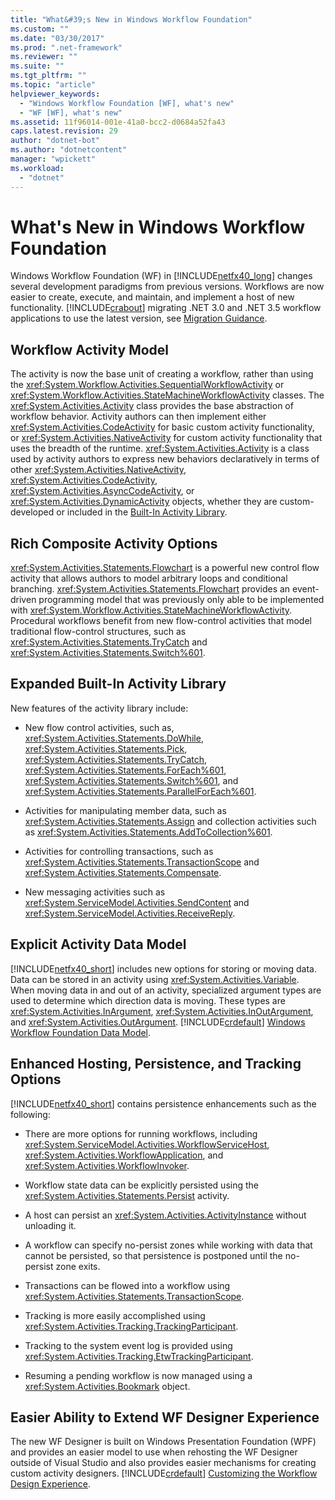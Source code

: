 ```yaml
---
title: "What&#39;s New in Windows Workflow Foundation"
ms.custom: ""
ms.date: "03/30/2017"
ms.prod: ".net-framework"
ms.reviewer: ""
ms.suite: ""
ms.tgt_pltfrm: ""
ms.topic: "article"
helpviewer_keywords: 
  - "Windows Workflow Foundation [WF], what's new"
  - "WF [WF], what's new"
ms.assetid: 11f96014-001e-41a0-bcc2-d0684a52fa43
caps.latest.revision: 29
author: "dotnet-bot"
ms.author: "dotnetcontent"
manager: "wpickett"
ms.workload: 
  - "dotnet"
---
```

# What&#39;s New in Windows Workflow Foundation
Windows Workflow Foundation (WF) in [!INCLUDE[netfx40_long](../../../includes/netfx40-long-md.md)] changes several development paradigms from previous versions. Workflows are now easier to create, execute, and maintain, and implement a host of new functionality. [!INCLUDE[crabout](../../../includes/crabout-md.md)] migrating .NET 3.0 and .NET 3.5 workflow applications to use the latest version, see [Migration Guidance](../../../docs/framework/windows-workflow-foundation/migration-guidance.md).  
  
## Workflow Activity Model  
 The activity is now the base unit of creating a workflow, rather than using the <xref:System.Workflow.Activities.SequentialWorkflowActivity> or <xref:System.Workflow.Activities.StateMachineWorkflowActivity> classes. The <xref:System.Activities.Activity> class provides the base abstraction of workflow behavior. Activity authors can then implement either <xref:System.Activities.CodeActivity> for basic custom activity functionality, or <xref:System.Activities.NativeActivity> for custom activity functionality that uses the breadth of the runtime. <xref:System.Activities.Activity> is a class used by activity authors to express new behaviors declaratively in terms of other <xref:System.Activities.NativeActivity>, <xref:System.Activities.CodeActivity>, <xref:System.Activities.AsyncCodeActivity>, or <xref:System.Activities.DynamicActivity> objects, whether they are custom-developed or included in the [Built-In Activity Library](../../../docs/framework/windows-workflow-foundation/net-framework-4-5-built-in-activity-library.md).  
  
## Rich Composite Activity Options  
 <xref:System.Activities.Statements.Flowchart> is a powerful new control flow activity that allows authors to model arbitrary loops and conditional branching. <xref:System.Activities.Statements.Flowchart> provides an event-driven programming model that was previously only able to be implemented with <xref:System.Workflow.Activities.StateMachineWorkflowActivity>. Procedural workflows benefit from new flow-control activities that model traditional flow-control structures, such as <xref:System.Activities.Statements.TryCatch> and <xref:System.Activities.Statements.Switch%601>.  
  
## Expanded Built-In Activity Library  
 New features of the activity library include:  
  
-   New flow control activities, such as, <xref:System.Activities.Statements.DoWhile>, <xref:System.Activities.Statements.Pick>, <xref:System.Activities.Statements.TryCatch>, <xref:System.Activities.Statements.ForEach%601>, <xref:System.Activities.Statements.Switch%601>, and <xref:System.Activities.Statements.ParallelForEach%601>.  
  
-   Activities for manipulating member data, such as <xref:System.Activities.Statements.Assign> and collection activities such as <xref:System.Activities.Statements.AddToCollection%601>.  
  
-   Activities for controlling transactions, such as <xref:System.Activities.Statements.TransactionScope> and <xref:System.Activities.Statements.Compensate>.  
  
-   New messaging activities such as <xref:System.ServiceModel.Activities.SendContent> and <xref:System.ServiceModel.Activities.ReceiveReply>.  
  
## Explicit Activity Data Model  
 [!INCLUDE[netfx40_short](../../../includes/netfx40-short-md.md)] includes new options for storing or moving data. Data can be stored in an activity using <xref:System.Activities.Variable>. When moving data in and out of an activity, specialized argument types are used to determine which direction data is moving. These types are <xref:System.Activities.InArgument>, <xref:System.Activities.InOutArgument>, and <xref:System.Activities.OutArgument>. [!INCLUDE[crdefault](../../../includes/crdefault-md.md)] [Windows Workflow Foundation Data Model](../../../docs/framework/windows-workflow-foundation/data-model.md).  
  
## Enhanced Hosting, Persistence, and Tracking Options  
 [!INCLUDE[netfx40_short](../../../includes/netfx40-short-md.md)] contains persistence enhancements such as the following:  
  
-   There are more options for running workflows, including <xref:System.ServiceModel.Activities.WorkflowServiceHost>, <xref:System.Activities.WorkflowApplication>, and <xref:System.Activities.WorkflowInvoker>.  
  
-   Workflow state data can be explicitly persisted using the <xref:System.Activities.Statements.Persist> activity.  
  
-   A host can persist an <xref:System.Activities.ActivityInstance> without unloading it.  
  
-   A workflow can specify no-persist zones while working with data that cannot be persisted, so that persistence is postponed until the no-persist zone exits.  
  
-   Transactions can be flowed into a workflow using <xref:System.Activities.Statements.TransactionScope>.  
  
-   Tracking is more easily accomplished using <xref:System.Activities.Tracking.TrackingParticipant>.  
  
-   Tracking to the system event log is provided using <xref:System.Activities.Tracking.EtwTrackingParticipant>.  
  
-   Resuming a pending workflow is now managed using a <xref:System.Activities.Bookmark> object.  
  
## Easier Ability to Extend WF Designer Experience  
 The new WF Designer is built on Windows Presentation Foundation (WPF) and provides an easier model to use when rehosting the WF Designer outside of Visual Studio and also provides easier mechanisms for creating custom activity designers. [!INCLUDE[crdefault](../../../includes/crdefault-md.md)] [Customizing the Workflow Design Experience](../../../docs/framework/windows-workflow-foundation/customizing-the-workflow-design-experience.md).
